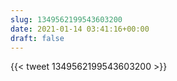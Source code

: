 ```yaml
---
slug: 1349562199543603200
date: 2021-01-14 03:41:16+00:00
draft: false
---
```


{{< tweet 1349562199543603200 >}}
